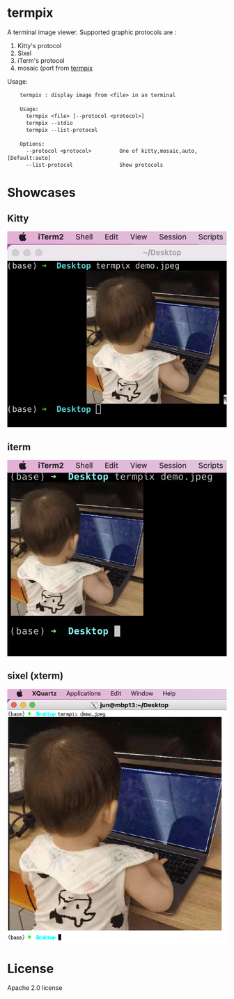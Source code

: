 # termpix
A terminal image viewer.
Supported graphic protocols are :
1. Kitty's protocol
2. Sixel
3. iTerm's protocol
4. mosaic (port from [termpix](https://github.com/hopey-dishwasher/termpix)

Usage:
```
    termpix : display image from <file> in an terminal

    Usage:
      termpix <file> [--protocol <protocol>]
      termpix --stdio
      termpix --list-protocol

    Options:
      --protocol <protocol>         One of kitty,mosaic,auto, [Default:auto]
      --list-protocol               Show protocols
```
# Showcases
## Kitty
![kitty](./imgs/kitty.png)

## iterm
![kitty](./imgs/iterm.png)

## sixel (xterm)
![sixel](./imgs/xterm.png)

# License
Apache 2.0 license


